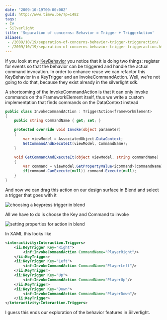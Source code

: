 ```yaml
---
date: "2009-10-19T00:00:00Z"
guid: http://www.timvw.be/?p=1482
tags:
- C#
- Silverlight
title: 'Separation of concerns: Behavior = Trigger + TriggerAction'
aliases:
 - /2009/10/19/separation-of-concerns-behavior-trigger-triggeraction/
 - /2009/10/19/separation-of-concerns-behavior-trigger-triggeraction.html
---
```

If you look at my [KeyBehavior](http://www.timvw.be/true-keybehavior-with-system-windows-interactivity-behavior/) you notice that it is doing two things: register for events so that the behavior can be triggered and handle the actual command invocation. In order to enhance reuse we can refactor this KeyBehavior in a KeyTrigger and an InvokeCommandAction. Well, we're not going to do that, because they exist already in the silverlight sdk.

A shortcoming of the InvokeCommandAction is that it can only invoke commands on the FrameworkElement itself, thus we write a custom implementation that finds commands on the DataContext instead

```csharp
public class InvokeCommandAction : TriggerAction<frameworkElement>
{
	public string CommandName { get; set; }

	protected override void Invoke(object parameter)
	{
		var viewModel = AssociatedObject.DataContext;
		GetCommandAndExecuteIt(viewModel, CommandName);
	}

	void GetCommandAndExecuteIt(object viewModel, string commandName)
	{
		var command = viewModel.GetPropertyValue<icommand>(commandName);
		if(command.CanExecute(null)) command.Execute(null);
	}
}
```

And now we can drag this action on our design surface in Blend and select a trigger that goes with it

![choosing a keypress trigger in blend](http://www.timvw.be/wp-content/images/InvokeCommandAction_ChooseTrigger.png)

All we have to do is choose the Key and Command to invoke

![setting properties for action in blend](http://www.timvw.be/wp-content/images/InvokeCommandAction_SetProperties.png)

In XAML this looks like

```xml
<interactivity:Interaction.Triggers>
	<ii:KeyTrigger Key="Right">
		<inf:InvokeCommandAction CommandName="PlayerRight"/>
	</ii:KeyTrigger>
	<ii:KeyTrigger Key="Left">
		<inf:InvokeCommandAction CommandName="PlayerLeft"/>
	</ii:KeyTrigger>
	<ii:KeyTrigger Key="Up">
		<inf:InvokeCommandAction CommandName="PlayerUp"/>
	</ii:KeyTrigger>
	<ii:KeyTrigger Key="Down">
		<inf:InvokeCommandAction CommandName="PlayerDown"/>
	</ii:KeyTrigger>
</interactivity:Interaction.Triggers>
```

I guess this ends our exploration of the behavior features in Silverlight.
